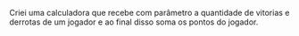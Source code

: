 Criei uma calculadora que recebe com parâmetro a quantidade de vitorias e derrotas de um jogador e ao final disso soma os pontos do jogador.
